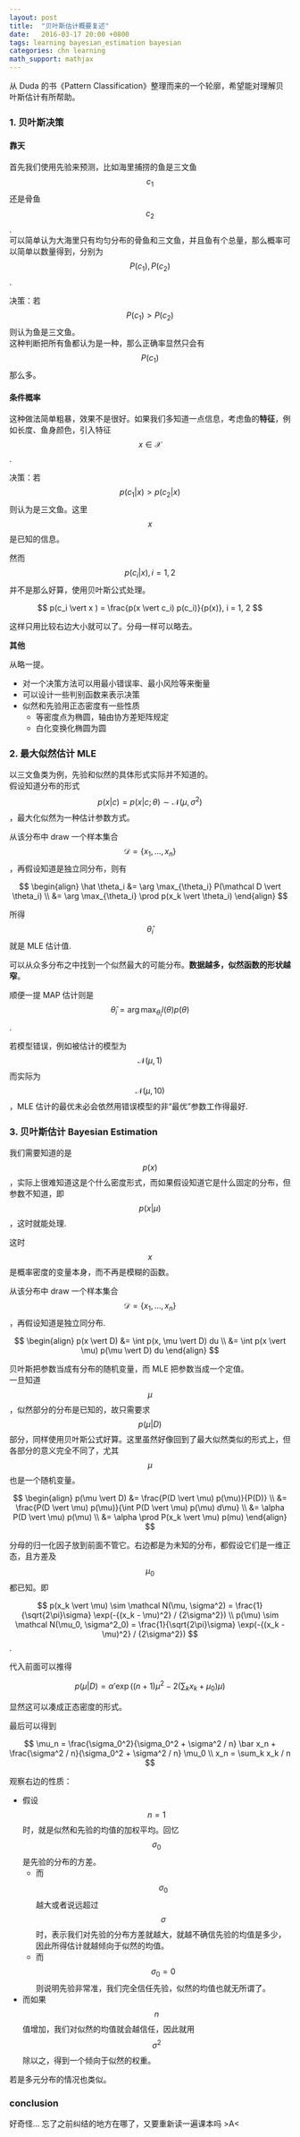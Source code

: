 ```yaml
---
layout: post
title:  "贝叶斯估计概要复述"
date:   2016-03-17 20:00 +0800
tags: learning bayesian_estimation bayesian
categories: chn learning
math_support: mathjax
---
```


从 Duda 的书《Pattern Classification》整理而来的一个轮廓，希望能对理解贝叶斯估计有所帮助。

### 1. 贝叶斯决策

#### 靠天

首先我们使用先验来预测，比如海里捕捞的鱼是三文鱼 $$c_1$$ 还是骨鱼$$c_2$$.  
可以简单认为大海里只有均匀分布的骨鱼和三文鱼，并且鱼有个总量，那么概率可以简单以数量得到，分别为 $$P(c_1), P(c_2)$$.

决策：若 $$P(c_1) > P(c_2)$$ 则认为鱼是三文鱼。  
这种判断把所有鱼都认为是一种，那么正确率显然只会有 $$P(c_1)$$ 那么多。

#### 条件概率

这种做法简单粗暴，效果不是很好。如果我们多知道一点信息，考虑鱼的**特征**，例如长度、鱼身颜色，引入特征 $$x \in \mathcal X$$.

决策：若 $$p(c_1 \vert x) > p(c_2 \vert x)$$ 则认为是三文鱼。这里 $$x$$ 是已知的信息。

然而 $$p(c_i \vert x), i = 1, 2$$ 并不是那么好算，使用贝叶斯公式处理。

$$
p(c_i \vert x ) = \frac{p(x \vert c_i) p(c_i)}{p(x)}, i = 1, 2
$$

这样只用比较右边大小就可以了。分母一样可以略去。

**其他**

从略一提。

- 对一个决策方法可以用最小错误率、最小风险等来衡量
- 可以设计一些判别函数来表示决策
- 似然和先验用正态密度有一些性质
    - 等密度点为椭圆，轴由协方差矩阵规定
    - 白化变换化椭圆为圆

### 2. 最大似然估计 MLE

以三文鱼类为例，先验和似然的具体形式实际并不知道的。  
假设知道分布的形式 $$p(x \vert c) = p(x \vert c; \theta) \sim \mathcal N(\mu, \sigma^2)$$，最大化似然为一种估计参数方式。

从该分布中 draw 一个样本集合 $$\mathcal D = \{x_1, \dots, x_n\}$$，再假设知道是独立同分布，则有

$$
\begin{align}
\hat \theta_i 
&= \arg \max_{\theta_i} P(\mathcal D \vert \theta_i) \\
&= \arg \max_{\theta_i} \prod p(x_k \vert \theta_i)
\end{align}
$$

所得 $$\hat \theta_i$$ 就是 MLE 估计值.

可以从众多分布之中找到一个似然最大的可能分布。**数据越多，似然函数的形状越窄**。

顺便一提 MAP 估计则是 $$\hat \theta_i = \arg \max_{\theta_i} l(\theta)p(\theta)$$.

若模型错误，例如被估计的模型为 $$\mathcal N(\mu, 1)$$ 而实际为 $$\mathcal N(\mu, 10)$$，MLE 估计的最优未必会依然用错误模型的非“最优”参数工作得最好.

### 3. 贝叶斯估计 Bayesian Estimation

我们需要知道的是 $$p(x)$$，实际上很难知道这是个什么密度形式，而如果假设知道它是什么固定的分布，但参数不知道，即 $$p(x \vert \mu)$$，这时就能处理.

这时 $$x$$ 是概率密度的变量本身，而不再是模糊的函数。

从该分布中 draw 一个样本集合 $$\mathcal D = \{x_1, \dots, x_n\}$$，再假设知道是独立同分布.

$$
\begin{align}
p(x \vert D) 
&= \int p(x, \mu \vert D) du \\
&= \int p(x \vert \mu) p(\mu \vert D) du
\end{align}
$$

贝叶斯把参数当成有分布的随机变量，而 MLE 把参数当成一个定值。  
一旦知道 $$\mu$$，似然部分的分布是已知的，故只需要求 $$p(\mu \vert D)$$ 部分，同样使用贝叶斯公式好算。这里虽然好像回到了最大似然类似的形式上，但各部分的意义完全不同了，尤其 $$\mu$$ 也是一个随机变量。

$$
\begin{align}
p(\mu \vert D)
&= \frac{P(D \vert \mu) p(\mu)}{P(D)} \\
&= \frac{P(D \vert \mu) p(\mu)}{\int P(D \vert \mu) p(\mu) d\mu} \\
&= \alpha P(D \vert \mu) p(\mu) \\
&= \alpha \prod P(x_k \vert \mu) p(mu)
\end{align}
$$

分母的归一化因子放到前面不管它。右边都是为未知的分布，都假设它们是一维正态，且方差及 $$\mu_0$$ 都已知。即

$$
p(x_k \vert \mu) \sim \mathcal N(\mu, \sigma^2) = \frac{1}{\sqrt{2\pi}\sigma} \exp(-{(x_k - \mu)^2} / {2\sigma^2}) \\
p(\mu) \sim \mathcal N(\mu_0, \sigma^2_0) = \frac{1}{\sqrt{2\pi}\sigma} \exp(-{(x_k - \mu)^2} / {2\sigma^2})
$$.

代入前面可以推得

$$
p(\mu \vert D)
= \alpha' \exp ((n + 1)\mu^2 - 2(\sum_k x_k + \mu_0)\mu)
$$

显然这可以凑成正态密度的形式。

最后可以得到

$$
\mu_n = \frac{\sigma_0^2}{\sigma_0^2 + \sigma^2 / n} \bar x_n + \frac{\sigma^2 / n}{\sigma_0^2 + \sigma^2 / n} \mu_0 \\
x_n = \sum_k x_k / n
$$

观察右边的性质：

- 假设 $$n=1$$ 时，就是似然和先验的均值的加权平均。回忆 $$\sigma_0$$ 是先验的分布的方差。
    - 而 $$\sigma_0$$ 越大或者说远超过 $$\sigma$$ 时，表示我们对先验的分布方差就越大，就越不确信先验的均值是多少，因此所得估计就越倾向于似然的均值。
    - 而 $$\sigma_0=0$$ 则说明先验非常准，我们完全信任先验，似然的均值也就无所谓了。
- 而如果 $$n$$ 值增加，我们对似然的均值就会越信任，因此就用 $$\sigma^2$$ 除以之，得到一个倾向于似然的权重。

若是多元分布的情况也类似。

### conclusion

好奇怪... 忘了之前纠结的地方在哪了，又要重新读一遍课本吗 >A<





